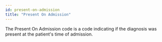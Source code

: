 ```yaml
---
id: present-on-admission
title: "Present On Admission"
---
```


<!-- import { CSVDataTable } from '@site/src/components/CSVDataTable'; -->

The Present On Admission code is a code indicating if the diagnosis was present at the patient's time of admission.


<!-- <CSVDataTable csvUrl="https://raw.githubusercontent.com/tuva-health/terminology/main/terminology/terminology__present_on_admission.csv" /> -->